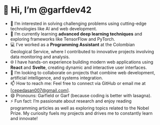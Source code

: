 # 👋 Hi, I’m @garfdev42  

- 👀 I’m interested in solving challenging problems using cutting-edge technologies like AI and web development.  
- 🌱 I’m currently learning **advanced deep learning techniques** and exploring frameworks like TensorFlow and PyTorch.  
- 💻 I’ve worked as a **Programming Assistant** at the Colombian Geological Service, where I contributed to innovative projects involving data monitoring and analysis.  
- 🌐 I have hands-on experience building modern web applications using **React** and **Svelte**, creating dynamic and interactive user interfaces.  
- 💞️ I’m looking to collaborate on projects that combine web development, artificial intelligence, and systems integration.  
- 📫 How to reach me: Feel free to connect via GitHub or email me at [cepedasan007@gmail.com].  
- 😄 Pronouns: Garfield or Garf (because coding is better with lasagna).  
- ⚡ Fun fact: I’m passionate about research and enjoy reading programming articles as well as exploring topics related to the Nobel Prize. My curiosity fuels my projects and drives me to constantly learn and innovate!

